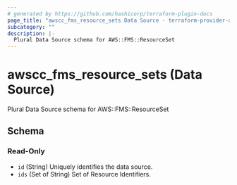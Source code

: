 ```yaml
---
# generated by https://github.com/hashicorp/terraform-plugin-docs
page_title: "awscc_fms_resource_sets Data Source - terraform-provider-awscc"
subcategory: ""
description: |-
  Plural Data Source schema for AWS::FMS::ResourceSet
---
```


# awscc_fms_resource_sets (Data Source)

Plural Data Source schema for AWS::FMS::ResourceSet



<!-- schema generated by tfplugindocs -->
## Schema

### Read-Only

- `id` (String) Uniquely identifies the data source.
- `ids` (Set of String) Set of Resource Identifiers.
